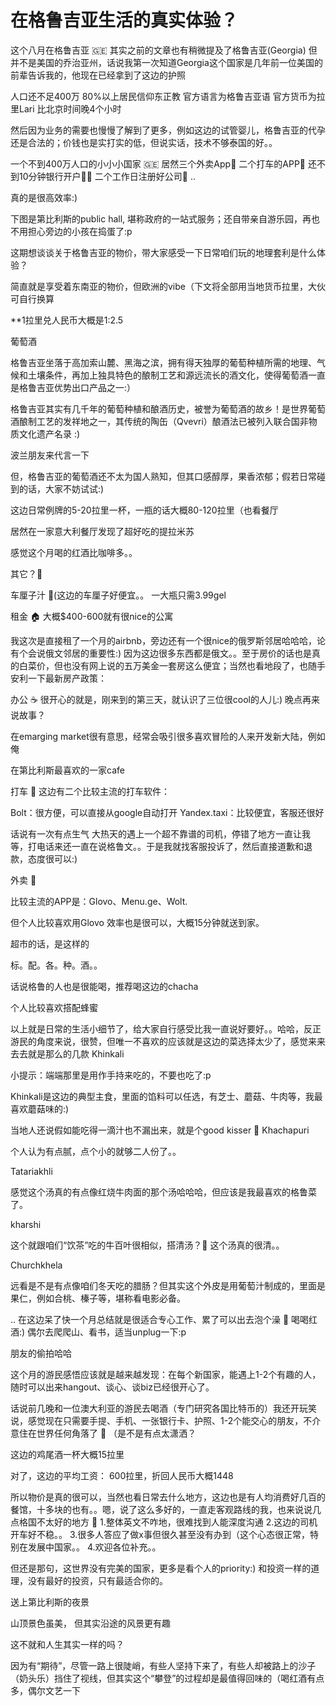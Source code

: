 # 在格鲁吉亚生活的真实体验？

这个八月在格鲁吉亚 🇬🇪 其实之前的文章也有稍微提及了格鲁吉亚\(Georgia\) 但并不是美国的乔治亚州，话说我第一次知道Georgia这个国家是几年前一位美国的前辈告诉我的，他现在已经拿到了这边的护照

人口还不足400万 80%以上居民信仰东正教 官方语言为格鲁吉亚语 官方货币为拉里Lari 比北京时间晚4个小时

然后因为业务的需要也慢慢了解到了更多，例如这边的试管婴儿，格鲁吉亚的代孕还是合法的；价钱也是实打实的低，但说实话，技术不够泰国的好。。

一个不到400万人口的小小小国家 🇬🇪 居然三个外卖App🥡 二个打车的APP🚖 还不到10分钟银行开户👌🏽 二个工作日注册好公司💼 ..

真的是很高效率:\)

下图是第比利斯的public hall, 堪称政府的一站式服务；还自带亲自游乐园，再也不用担心旁边的小孩在捣蛋了:p

这期想谈谈关于格鲁吉亚的物价，带大家感受一下日常咱们玩的地理套利是什么体验？

简直就是享受着东南亚的物价，但欧洲的vibe（下文将全部用当地货币拉里，大伙可自行换算

\*\*1拉里兑人民币大概是1:2.5

葡萄酒

格鲁吉亚坐落于高加索山麓、黑海之滨，拥有得天独厚的葡萄种植所需的地理、气候和土壤条件，再加上独具特色的酿制工艺和源远流长的酒文化，使得葡萄酒一直是格鲁吉亚优势出口产品之一:）

格鲁吉亚其实有几千年的葡萄种植和酿酒历史，被誉为葡萄酒的故乡！是世界葡萄酒酿制工艺的发祥地之一，其传统的陶缶（Qvevri）酿酒法已被列入联合国非物质文化遗产名录 :\)

波兰朋友来代言一下

但，格鲁吉亚的葡萄酒还不太为国人熟知，但其口感醇厚，果香浓郁；假若日常碰到的话，大家不妨试试:\)

这边日常例牌的5-20拉里一杯，一瓶的话大概80-120拉里（也看餐厅

居然在一家意大利餐厅发现了超好吃的提拉米苏

感觉这个月喝的红酒比咖啡多。。

其它？🤔

车厘子汁 🍹\(这边的车厘子好便宜。。 一大瓶只需3.99gel

租金 🏠 大概$400-600就有很nice的公寓

我这次是直接租了一个月的airbnb，旁边还有一个很nice的俄罗斯邻居哈哈哈，论有个会说俄文邻居的重要性:\) 因为这边很多东西都是俄文。。至于房价的话也是真的白菜价，但也没有网上说的五万美金一套房这么便宜；当然也看地段了，也随手安利一下最新房产政策：

办公 ☕️ 很开心的就是，刚来到的第三天，就认识了三位很cool的人儿:\) 晚点再来说故事？

在emarging market很有意思，经常会吸引很多喜欢冒险的人来开发新大陆，例如俺

在第比利斯最喜欢的一家cafe

打车 🚗 这边有二个比较主流的打车软件：

Bolt：很方便，可以直接从google自动打开 Yandex.taxi：比较便宜，客服还很好

话说有一次有点生气 大热天的遇上一个超不靠谱的司机，停错了地方一直让我等，打电话来还一直在说格鲁文。。于是我就找客服投诉了，然后直接道歉和退款，态度很可以:\)

外卖 🥡

比较主流的APP是：Glovo、Menu.ge、Wolt.

但个人比较喜欢用Glovo 效率也是很可以，大概15分钟就送到家。

超市的话，是这样的

标。配。各。种。酒。。

话说格鲁的人也是很能喝，推荐喝这边的chacha

个人比较喜欢搭配蜂蜜

以上就是日常的生活小细节了，给大家自行感受比我一直说好要好。。哈哈，反正游民的角度来说，很赞，但唯一不喜欢的应该就是这边的菜选择太少了，感觉来来去去就是那么的几款 Khinkali

小提示：端端那里是用作手持来吃的，不要也吃了:p

Khinkali是这边的典型主食，里面的馅料可以任选，有芝士、蘑菇、牛肉等，我最喜欢蘑菇味的:\)

当地人还说假如能吃得一滴汁也不漏出来，就是个good kisser 🤔 Khachapuri

个人认为有点腻，点个小的就够二人份了。。

Tatariakhli

感觉这个汤真的有点像红烧牛肉面的那个汤哈哈哈，但应该是我最喜欢的格鲁菜了。

kharshi

这个就跟咱们“饮茶”吃的牛百叶很相似，搭清汤？🤔 这个汤真的很清。。

Churchkhela

远看是不是有点像咱们冬天吃的腊肠？但其实这个外皮是用葡萄汁制成的，里面是果仁，例如合桃、榛子等，堪称看电影必备。

.. 在这边呆了快一个月总结就是很适合专心工作、累了可以出去泡个澡 🛀 喝喝红酒:\) 偶尔去爬爬山、看书，适当unplug一下:p

朋友的偷拍哈哈

这个月的游民感悟应该就是越来越发现：在每个新国家，能遇上1-2个有趣的人，随时可以出来hangout、谈心、谈biz已经很开心了。

话说前几晚和一位澳大利亚的游民去喝酒（专门研究各国比特币的）我还开玩笑说，感觉现在只需要手提、手机、一张银行卡、护照、1-2个能交心的朋友，不介意住在世界任何角落了 🥃 （是不是有点太潇洒？

这边的鸡尾酒一杯大概15拉里

对了，这边的平均工资： 600拉里，折回人民币大概1448

所以物价是真的很可以，当然也看日常去什么地方，这边也是有人均消费好几百的餐馆，十多块的也有。。嗯，说了这么多好的，一直走客观路线的我，也来说说几点格国不太好的地方 🤯 1.整体英文不咋地，很难找到人能深度沟通 2.这边的司机开车好不稳。。 3.很多人答应了做x事但很久甚至没有办到（这个心态很正常，特别在发展中国家。。 4.欢迎各位补充。。

但还是那句，这世界没有完美的国家，更多是看个人的priority:\) 和投资一样的道理，没有最好的投资，只有最适合你的。

送上第比利斯的夜景

山顶景色虽美， 但其实沿途的风景更有趣

这不就和人生其实一样的吗？

因为有“期待”，尽管一路上很陡峭，有些人坚持下来了，有些人却被路上的沙子（奶头乐）挡住了视线，但其实这个“攀登”的过程却是最值得回味的（喝红酒有点多，偶尔文艺一下



